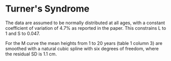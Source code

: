 # Turner's Syndrome

The data are assumed to be normally distributed at all ages, with a constant coefficient of variation of 4.7% as reported in the paper. This constrains L to 1 and S to 0.047.

For the M curve the mean heights from 1 to 20 years (table 1 column 3) are smoothed with a natural cubic spline with six degrees of freedom, where the residual SD is 1.1 cm.
